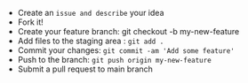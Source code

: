 - Create an `issue and describe` your idea
- Fork it!
- Create your feature branch: git checkout -b my-new-feature
- Add files to the staging area : `git add .`
- Commit your changes: `git commit -am 'Add some feature'`
- Push to the branch: `git push origin my-new-feature`
- Submit a pull request to main branch